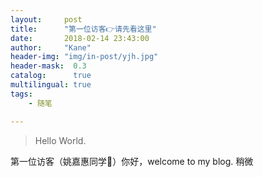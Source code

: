 ```yaml
---
layout:     post
title:      "第一位访客👉请先看这里"
date:       2018-02-14 23:43:00
author:     "Kane"
header-img: "img/in-post/yjh.jpg"
header-mask:  0.3
catalog:      true
multilingual: true
tags:
    - 随笔

---
```

>Hello World.

第一位访客（姚嘉惠同学🙂）你好，welcome to my blog. 稍微


